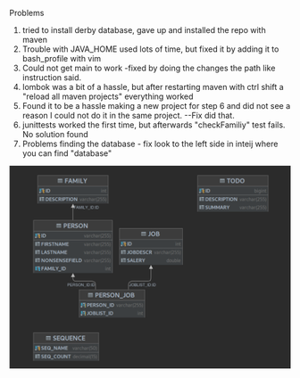 Problems
1.  tried to install derby database, gave up and installed the repo with maven
2.  Trouble with JAVA_HOME used lots of time, but fixed it by adding it to bash_profile with vim
3. Could not get main to work -fixed by doing the changes the path like instruction said.
4. lombok was a bit of a hassle, but after restarting maven with ctrl shift a "reload all maven projects" everything worked
5. Found it to be a hassle making a new project for step 6 and did not see a reason I could not do it in the same project. --Fix did that.
6. junittests worked the first time, but afterwards "checkFamiliy" test fails. No solution found
7. Problems finding the database - fix look to the left side in inteij where you can find "database" 

![Alt text](https://github.com/Sigvah/DAT250_experiments/blob/main/Screenshot%20from%202021-09-08%2018-07-08.png)